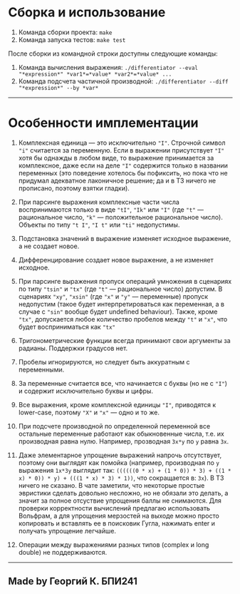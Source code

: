 # Сборка и использование

1) Команда сборки проекта: `make`  
2) Команда запуска тестов: `make test`  

После сборки из командной строки доступны следующие команды:  

1) Команда вычисления выражения: `./differentiator --eval "*expression*" *var1*=*value* *var2*=*value* ...`  
2) Команда подсчета частичной производной: `./differentiator --diff "*expression*" --by *var*`  

---

# Особенности имплементации

1) Комплексная единица — это исключительно `"I"`. Строчной символ `"i"` считается за переменную. Если в выражении присутствует `"I"` хотя бы однажды в любом виде, то выражение принимается за комплексное, даже если на деле `"I"` содержится только в названии переменных (это поведение хотелось бы пофиксить, но пока что не придумал адекватное лаконичное решение; да и в ТЗ ничего не прописано, поэтому взятки гладки).  

2) При парсинге выражения комплексные части числа воспринимаются только в виде `"tI"`, `"Ik"` или `"I"` (где `"t"` — рациональное число, `"k"` — положительное рациональное число). Объекты по типу `"t I"`, `"I t"` или `"ti"` недопустимы.  

3) Подстановка значений в выражение изменяет исходное выражение, а не создает новое.  

4) Дифференцирование создает новое выражение, а не изменяет исходное.  

5) При парсинге выражения пропуск операций умножения в сценариях по типу `"tsin"` и `"tx"` (где `"t"` — рациональное число) допустим. В сценариях `"xy"`, `"xsin"` (где `"x"` и `"y"` — переменные) пропуск недопустим (такое будет интерпретироваться как переменная, а в случае с `"sin"` вообще будет undefined behaviour). Также, кроме `"tx"`, допускается любое количество пробелов между `"t"` и `"x"`, что будет восприниматься как `"tx"`  

6) Тригонометрические функции всегда принимают свои аргументы за радианы. Поддержки градусов нет.  

7) Пробелы игнорируются, но следует быть аккуратным с переменными.  

8) За переменные считается все, что начинается с буквы (но не с `"I"`) и содержит исключительно буквы и цифры.  

9) Все выражения, кроме комплексной единицы `"I"`, приводятся к lower-case, поэтому `"X"` и `"x"` — одно и то же.

10) При подсчете производной по определенной переменной все остальные переменные работают как обыкновенные числа, т.е. их производная равна нулю. Например, прозводная `3x*y` по `y` равна `3x`.

11) Даже элементарное упрощение выражений напрочь отсутствует, поэтому они выглядят как помойка (например, производная по `y` выражения `1x*3y` выглядит так: `((((((0 * x) + (1 * 0)) * 3) + ((1 * x) * 0)) * y) + (((1 * x) * 3) * 1))`, что сокращается в: `3x`). В ТЗ ничего не сказано. В чате заметили, что некоторые простые эвристики сделать довольно несложно, но не обязали это делать, а значит за полное отсуствие упрощения баллы не снимаются. Для проверки корректности вычислений предлагаю использовать Вольфрам, а для упрощения мерзостей на выходе можно просто копировать и вставлять ее в поисковик Гугла, нажимать enter и получать упрощение легчайше.

12) Операции между выражениями разных типов (complex и long double) не поддерживаются.

---

## Made by Георгий К. БПИ241
